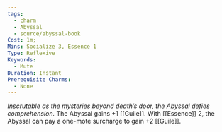 ```yaml
---
tags:
  - charm
  - Abyssal
  - source/abyssal-book
Cost: 1m; 
Mins: Socialize 3, Essence 1
Type: Reflexive
Keywords:
  - Mute
Duration: Instant
Prerequisite Charms:
  - None
---
```

*Inscrutable as the mysteries beyond death’s door, the Abyssal defies comprehension.*
The Abyssal gains +1 [[Guile]].
With [[Essence]] 2, the Abyssal can pay a one-mote surcharge to gain +2 [[Guile]].